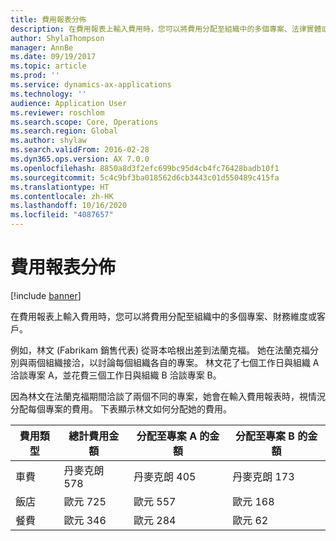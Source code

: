 ```yaml
---
title: 費用報表分佈
description: 在費用報表上輸入費用時，您可以將費用分配至組織中的多個專案、法律實體或客戶。
author: ShylaThompson
manager: AnnBe
ms.date: 09/19/2017
ms.topic: article
ms.prod: ''
ms.service: dynamics-ax-applications
ms.technology: ''
audience: Application User
ms.reviewer: roschlom
ms.search.scope: Core, Operations
ms.search.region: Global
ms.author: shylaw
ms.search.validFrom: 2016-02-28
ms.dyn365.ops.version: AX 7.0.0
ms.openlocfilehash: 8850a8d3f2efc699bc95d4cb4fc76428badb10f1
ms.sourcegitcommit: 5c4c9bf3ba018562d6cb3443c01d550489c415fa
ms.translationtype: HT
ms.contentlocale: zh-HK
ms.lasthandoff: 10/16/2020
ms.locfileid: "4087657"
---
```

# <a name="expense-report-distributions"></a>費用報表分佈

[!include [banner](../includes/banner.md)]

在費用報表上輸入費用時，您可以將費用分配至組織中的多個專案、財務維度或客戶。

例如，林文 (Fabrikam 銷售代表) 從哥本哈根出差到法蘭克福。 她在法蘭克福分別與兩個組織接洽，以討論每個組織各自的專案。 林文花了七個工作日與組織 A 洽談專案 A，並花費三個工作日與組織 B 洽談專案 B。

因為林文在法蘭克福期間洽談了兩個不同的專案，她會在輸入費用報表時，視情況分配每個專案的費用。 下表顯示林文如何分配她的費用。


| 費用類型 | 總計費用金額|分配至專案 A 的金額| 分配至專案 B 的金額 |
|--------------|---------------------|-------------------------------|---------------------------------|
|車費   |丹麥克朗 578              |丹麥克朗 405                        |丹麥克朗 173                          |
|飯店         |歐元 725              |歐元 557                        |歐元 168                          |
|餐費         |歐元 346              |歐元 284                        |歐元 62                           |

